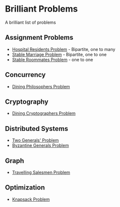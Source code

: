 Brilliant Problems
==================

A brilliant list of problems

Assignment Problems
-------------------
* [Hospital Residents Problem](https://en.wikipedia.org/wiki/National_Resident_Matching_Program#Matching_algorithm) - Bipartite, one to many
* [Stable Marriage Problem](https://en.wikipedia.org/wiki/Stable_marriage_problem) - Bipartite, one to one
* [Stable Roommates Problem](https://en.wikipedia.org/wiki/Stable_roommates_problem) - one to one

Concurrency
-----------
* [Dining Philosophers Problem](https://en.wikipedia.org/wiki/Dining_philosophers_problem)

Cryptography
------------
* [Dining Cryptographers Problem](https://en.wikipedia.org/wiki/Dining_cryptographers_problem)

Distributed Systems
-------------------
* [Two Generals' Problem](https://en.wikipedia.org/wiki/Two_Generals%27_Problem)
* [Byzantine Generals Problem](https://en.wikipedia.org/wiki/Byzantine_fault)

Graph
-----
* [Travelling Salesmen Problem](https://en.wikipedia.org/wiki/Travelling_salesman_problem)

Optimization
------------
* [Knapsack Problem](https://en.wikipedia.org/wiki/Knapsack_problem)
